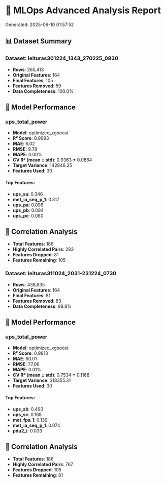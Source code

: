 
# 🔬 MLOps Advanced Analysis Report

Generated: 2025-06-10 01:57:52

## 📊 Dataset Summary

### Dataset: leituras301224_1343_270225_0830
- **Rows**: 265,413
- **Original Features**: 164
- **Final Features**: 105
- **Features Removed**: 59
- **Data Completeness**: 100.0%

## 🤖 Model Performance


### ups_total_power
- **Model**: optimized_xgboost
- **R² Score**: 0.9993
- **MAE**: 6.02
- **RMSE**: 9.78
- **MAPE**: 0.00%
- **CV R² (mean ± std)**: 0.9363 ± 0.0864
- **Target Variance**: 142846.25
- **Features Used**: 30

#### Top Features:
- **ups_sa**: 0.346
- **met_ia_seq_p_1**: 0.317
- **ups_pa**: 0.096
- **ups_pb**: 0.084
- **ups_pc**: 0.080


## 🔗 Correlation Analysis
- **Total Features**: 186
- **Highly Correlated Pairs**: 283
- **Features Dropped**: 81
- **Features Remaining**: 105


### Dataset: leituras311024_2031-231224_0730
- **Rows**: 438,835
- **Original Features**: 164
- **Final Features**: 81
- **Features Removed**: 83
- **Data Completeness**: 98.8%

## 🤖 Model Performance


### ups_total_power
- **Model**: optimized_xgboost
- **R² Score**: 0.9813
- **MAE**: 60.01
- **RMSE**: 77.06
- **MAPE**: 0.01%
- **CV R² (mean ± std)**: 0.7534 ± 0.1168
- **Target Variance**: 318355.31
- **Features Used**: 30

#### Top Features:
- **ups_sb**: 0.493
- **ups_sc**: 0.168
- **met_fpa_1**: 0.139
- **met_ia_seq_p_1**: 0.074
- **pdu2_i**: 0.033


## 🔗 Correlation Analysis
- **Total Features**: 186
- **Highly Correlated Pairs**: 767
- **Features Dropped**: 105
- **Features Remaining**: 81

